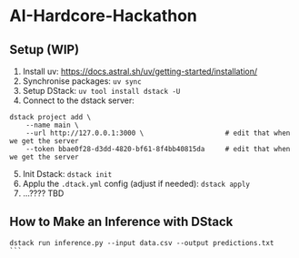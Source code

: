 # AI-Hardcore-Hackathon

## Setup (WIP)
1. Install uv: https://docs.astral.sh/uv/getting-started/installation/
2. Synchronise packages: `uv sync`
3. Setup DStack: `uv tool install dstack -U`
4. Connect to the dstack server: 
```
dstack project add \
    --name main \
    --url http://127.0.0.1:3000 \                    # edit that when we get the server
    --token bbae0f28-d3dd-4820-bf61-8f4bb40815da     # edit that when we get the server
```
5. Init Dstack: `dstack init`
6. Applu the `.dtack.yml` config (adjust if needed): `dstack apply`
7. ...???? TBD

## How to Make an Inference with DStack
````
dstack run inference.py --input data.csv --output predictions.txt
```